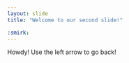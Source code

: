 ```yaml
---
layout: slide
title: "Welcome to our second slide!"

:smirk:
---
```

Howdy!
Use the left arrow to go back!